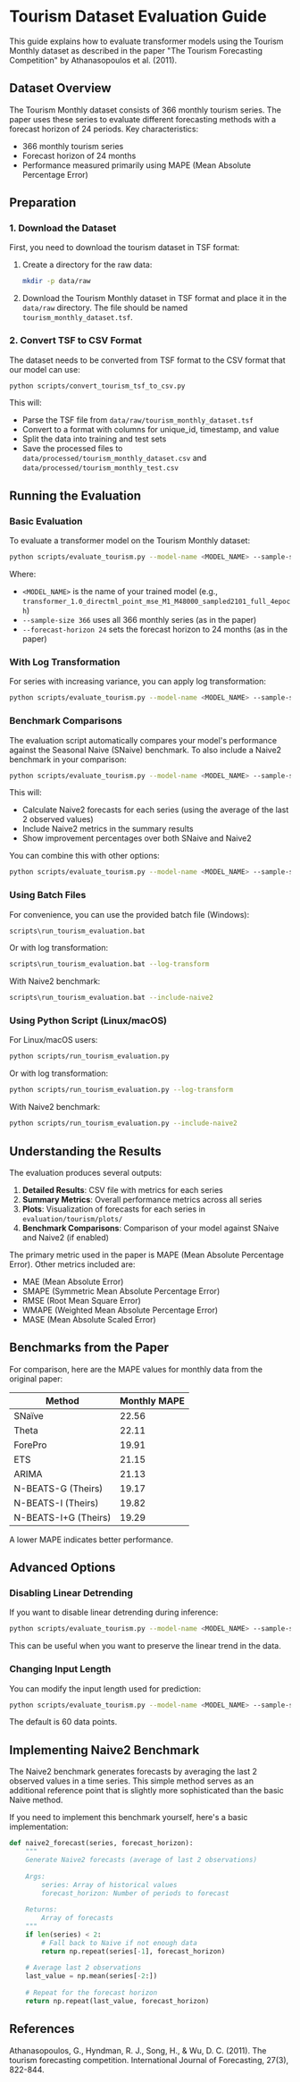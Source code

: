 # Tourism Dataset Evaluation Guide

This guide explains how to evaluate transformer models using the Tourism Monthly dataset as described in the paper "The Tourism Forecasting Competition" by Athanasopoulos et al. (2011).

## Dataset Overview

The Tourism Monthly dataset consists of 366 monthly tourism series. The paper uses these series to evaluate different forecasting methods with a forecast horizon of 24 periods. Key characteristics:

- 366 monthly tourism series
- Forecast horizon of 24 months
- Performance measured primarily using MAPE (Mean Absolute Percentage Error)

## Preparation

### 1. Download the Dataset

First, you need to download the tourism dataset in TSF format:

1. Create a directory for the raw data:
   ```bash
   mkdir -p data/raw
   ```

2. Download the Tourism Monthly dataset in TSF format and place it in the `data/raw` directory. The file should be named `tourism_monthly_dataset.tsf`.

### 2. Convert TSF to CSV Format

The dataset needs to be converted from TSF format to the CSV format that our model can use:

```bash
python scripts/convert_tourism_tsf_to_csv.py
```

This will:
- Parse the TSF file from `data/raw/tourism_monthly_dataset.tsf`
- Convert to a format with columns for unique_id, timestamp, and value
- Split the data into training and test sets
- Save the processed files to `data/processed/tourism_monthly_dataset.csv` and `data/processed/tourism_monthly_test.csv`

## Running the Evaluation

### Basic Evaluation

To evaluate a transformer model on the Tourism Monthly dataset:

```bash
python scripts/evaluate_tourism.py --model-name <MODEL_NAME> --sample-size 366 --forecast-horizon 24
```

Where:
- `<MODEL_NAME>` is the name of your trained model (e.g., `transformer_1.0_directml_point_mse_M1_M48000_sampled2101_full_4epoch`)
- `--sample-size 366` uses all 366 monthly series (as in the paper)
- `--forecast-horizon 24` sets the forecast horizon to 24 months (as in the paper)

### With Log Transformation

For series with increasing variance, you can apply log transformation:

```bash
python scripts/evaluate_tourism.py --model-name <MODEL_NAME> --sample-size 366 --forecast-horizon 24 --log-transform
```

### Benchmark Comparisons

The evaluation script automatically compares your model's performance against the Seasonal Naive (SNaive) benchmark. To also include a Naive2 benchmark in your comparison:

```bash
python scripts/evaluate_tourism.py --model-name <MODEL_NAME> --sample-size 366 --forecast-horizon 24 --include-naive2
```

This will:
- Calculate Naive2 forecasts for each series (using the average of the last 2 observed values)
- Include Naive2 metrics in the summary results
- Show improvement percentages over both SNaive and Naive2

You can combine this with other options:

```bash
python scripts/evaluate_tourism.py --model-name <MODEL_NAME> --sample-size 366 --forecast-horizon 24 --log-transform --include-naive2
```

### Using Batch Files

For convenience, you can use the provided batch file (Windows):

```bash
scripts\run_tourism_evaluation.bat
```

Or with log transformation:

```bash
scripts\run_tourism_evaluation.bat --log-transform
```

With Naive2 benchmark:
```bash
scripts\run_tourism_evaluation.bat --include-naive2
```

### Using Python Script (Linux/macOS)

For Linux/macOS users:

```bash
python scripts/run_tourism_evaluation.py
```

Or with log transformation:

```bash
python scripts/run_tourism_evaluation.py --log-transform
```

With Naive2 benchmark:
```bash
python scripts/run_tourism_evaluation.py --include-naive2
```

## Understanding the Results

The evaluation produces several outputs:

1. **Detailed Results**: CSV file with metrics for each series
2. **Summary Metrics**: Overall performance metrics across all series
3. **Plots**: Visualization of forecasts for each series in `evaluation/tourism/plots/`
4. **Benchmark Comparisons**: Comparison of your model against SNaive and Naive2 (if enabled)

The primary metric used in the paper is MAPE (Mean Absolute Percentage Error). Other metrics included are:

- MAE (Mean Absolute Error)
- SMAPE (Symmetric Mean Absolute Percentage Error)
- RMSE (Root Mean Square Error)
- WMAPE (Weighted Mean Absolute Percentage Error)
- MASE (Mean Absolute Scaled Error)

## Benchmarks from the Paper

For comparison, here are the MAPE values for monthly data from the original paper:

| Method             | Monthly MAPE |
|--------------------|--------------|
| SNaïve             | 22.56        |
| Theta              | 22.11        |
| ForePro            | 19.91        |
| ETS                | 21.15        |
| ARIMA              | 21.13        |
| N-BEATS-G (Theirs) | 19.17        |
| N-BEATS-I (Theirs) | 19.82        |
| N-BEATS-I+G (Theirs)| 19.29      |

A lower MAPE indicates better performance.

## Advanced Options

### Disabling Linear Detrending

If you want to disable linear detrending during inference:

```bash
python scripts/evaluate_tourism.py --model-name <MODEL_NAME> --sample-size 366 --forecast-horizon 24 --log-transform --no-detrend
```

This can be useful when you want to preserve the linear trend in the data.

### Changing Input Length

You can modify the input length used for prediction:

```bash
python scripts/evaluate_tourism.py --model-name <MODEL_NAME> --sample-size 366 --forecast-horizon 24 --input-length 60
```

The default is 60 data points.

## Implementing Naive2 Benchmark

The Naive2 benchmark generates forecasts by averaging the last 2 observed values in a time series. This simple method serves as an additional reference point that is slightly more sophisticated than the basic Naive method.

If you need to implement this benchmark yourself, here's a basic implementation:

```python
def naive2_forecast(series, forecast_horizon):
    """
    Generate Naive2 forecasts (average of last 2 observations)
    
    Args:
        series: Array of historical values
        forecast_horizon: Number of periods to forecast
        
    Returns:
        Array of forecasts
    """
    if len(series) < 2:
        # Fall back to Naive if not enough data
        return np.repeat(series[-1], forecast_horizon)
    
    # Average last 2 observations
    last_value = np.mean(series[-2:])
    
    # Repeat for the forecast horizon
    return np.repeat(last_value, forecast_horizon)
```

## References

Athanasopoulos, G., Hyndman, R. J., Song, H., & Wu, D. C. (2011). The tourism forecasting competition. International Journal of Forecasting, 27(3), 822-844. 